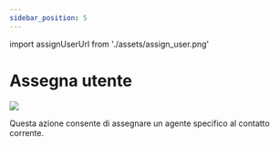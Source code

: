 ```yaml
---
sidebar_position: 5
---
```


import assignUserUrl from './assets/assign_user.png'

# Assegna utente
<img src={assignUserUrl} width={180} />

Questa azione consente di assegnare un agente specifico al contatto corrente.

